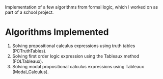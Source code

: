 Implementation of a few algorithms from formal logic, which I worked on as part of a school project.

# Algorithms Implemented
1. Solving propositional calculus expressions using truth tables (PCTruthTables).
2. Solving first order logic expression using the Tableaux method (FOLTableaux).
3. Solving modal propositional calculus expressions using Tableaux (Modal_Calculus).
